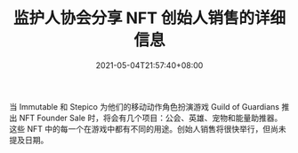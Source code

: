 ﻿---
title: "监护人协会分享 NFT 创始人销售的详细信息"
date: 2021-05-04T21:57:40+08:00
lastmod: 2021-05-04T16:45:40+08:00
draft: false
authors: ["Muriel"]
description: "当 Immutable 和 Stepico 为他们的移动动作角色扮演游戏 Guild of Guardians 推出 NFT Founder Sale 时，将会有几个项目：公会、英雄、宠物和能量助推器。这些 NFT 中的每一个在游戏中都有不同的用途。创始人销售将很快举行，但尚未提及日期。"
featuredImage: "guild-of-guardians-shares-details-on-nft-founder-sale.png"
tags: ["Virtual World","虚拟世界","Play to Earn"]
categories: ["news"]
news: ["虚拟世界"]
weight: 
lightgallery: true
pinned: false
recommend: false
recommend1: false
---

当 Immutable 和 Stepico 为他们的移动动作角色扮演游戏 Guild of Guardians 推出 NFT Founder Sale 时，将会有几个项目：公会、英雄、宠物和能量助推器。这些 NFT 中的每一个在游戏中都有不同的用途。创始人销售将很快举行，但尚未提及日期。

<!--more-->

